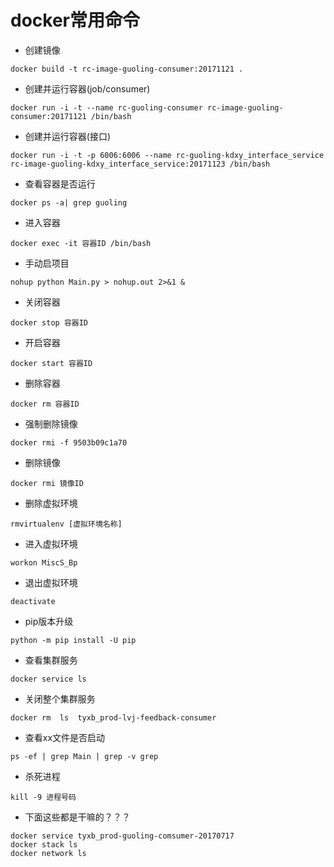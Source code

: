 # docker常用命令
- 创建镜像
```
docker build -t rc-image-guoling-consumer:20171121 .
```
- 创建并运行容器(job/consumer)
```
docker run -i -t --name rc-guoling-consumer rc-image-guoling-consumer:20171121 /bin/bash
```
- 创建并运行容器(接口) 
```
docker run -i -t -p 6006:6006 --name rc-guoling-kdxy_interface_service rc-image-guoling-kdxy_interface_service:20171123 /bin/bash
```
- 查看容器是否运行
```
docker ps -a| grep guoling
```
- 进入容器
```
docker exec -it 容器ID /bin/bash
```
- 手动启项目
```
nohup python Main.py > nohup.out 2>&1 &
```
- 关闭容器
```
docker stop 容器ID
```
- 开启容器
```
docker start 容器ID
```
- 删除容器
```
docker rm 容器ID
```
- 强制删除镜像
```
docker rmi -f 9503b09c1a70  
```
- 删除镜像
```
docker rmi 镜像ID
```
- 删除虚拟环境
```
rmvirtualenv [虚拟环境名称]
```
- 进入虚拟环境
```
workon MiscS_Bp
```
- 退出虚拟环境
```
deactivate
```
- pip版本升级
```
python -m pip install -U pip
```
- 查看集群服务
```
docker service ls
```
- 关闭整个集群服务
```
docker rm  ls  tyxb_prod-lvj-feedback-consumer
```
- 查看xx文件是否启动
```
ps -ef | grep Main | grep -v grep
```
- 杀死进程
```
kill -9 进程号码
```


- 下面这些都是干嘛的？？？
```
docker service tyxb_prod-guoling-comsumer-20170717
docker stack ls
docker network ls
```